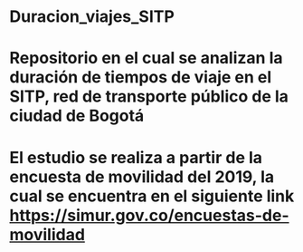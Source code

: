 # Duracion_viajes_SITP

# Repositorio en el cual se analizan la duración de tiempos de viaje en el SITP, red de transporte público de la ciudad de Bogotá
# El estudio se realiza a partir de la encuesta de movilidad del 2019, la cual se encuentra en el siguiente link https://simur.gov.co/encuestas-de-movilidad
